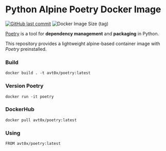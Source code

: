 # Python Alpine Poetry Docker Image
[![GitHub last commit](https://img.shields.io/github/last-commit/SSomov/python-alpine-poetry)](https://github.com/SSomov/python-alpine-poetry)
![Docker Image Size (tag)](https://img.shields.io/docker/image-size/avt0x/python-alpine-poetry/latest)

[Poetry](https://python-poetry.org/docs/) is a tool for
**dependency management** and **packaging** in Python.

This repository provides a lightweight alpine-based container image with _Poetry_ preinstalled.


### Build

```docker build . -t avt0x/poetry:latest```

### Version Poetry

```docker run -it poetry```

### DockerHub

```docker pull avt0x/poetry:latest```

### Using

```FROM avt0x/poetry:latest```